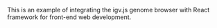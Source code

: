 This is an example of integrating the igv.js genome browser with React framework for front-end web development.